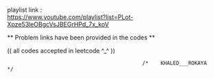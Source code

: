 playlist link :  
https://www.youtube.com/playlist?list=PLot-Xpze53leOBgcVsJBEGrHPd_7x_koV

** Problem links have been provided in the codes **

(( all codes accepted in leetcode ^_^ ))

                                                /*    KHALED___ROKAYA    */
